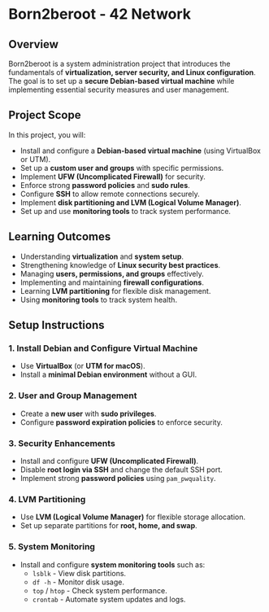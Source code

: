 # **Born2beroot - 42 Network**  

## **Overview**  
Born2beroot is a system administration project that introduces the fundamentals of **virtualization, server security, and Linux configuration**. The goal is to set up a **secure Debian-based virtual machine** while implementing essential security measures and user management.  

## **Project Scope**  
In this project, you will:  
- Install and configure a **Debian-based virtual machine** (using VirtualBox or UTM).  
- Set up a **custom user and groups** with specific permissions.  
- Implement **UFW (Uncomplicated Firewall)** for security.  
- Enforce strong **password policies** and **sudo rules**.  
- Configure **SSH** to allow remote connections securely.  
- Implement **disk partitioning and LVM (Logical Volume Manager)**.  
- Set up and use **monitoring tools** to track system performance.  

## **Learning Outcomes**  
- Understanding **virtualization** and **system setup**.  
- Strengthening knowledge of **Linux security best practices**.  
- Managing **users, permissions, and groups** effectively.  
- Implementing and maintaining **firewall configurations**.  
- Learning **LVM partitioning** for flexible disk management.  
- Using **monitoring tools** to track system health.  

## **Setup Instructions**  
### **1. Install Debian and Configure Virtual Machine**  
- Use **VirtualBox** (or **UTM for macOS**).  
- Install a **minimal Debian environment** without a GUI.  

### **2. User and Group Management**  
- Create a **new user** with **sudo privileges**.  
- Configure **password expiration policies** to enforce security.  

### **3. Security Enhancements**  
- Install and configure **UFW (Uncomplicated Firewall)**.  
- Disable **root login via SSH** and change the default SSH port.  
- Implement strong **password policies** using `pam_pwquality`.  

### **4. LVM Partitioning**  
- Use **LVM (Logical Volume Manager)** for flexible storage allocation.  
- Set up separate partitions for **root, home, and swap**.  

### **5. System Monitoring**  
- Install and configure **system monitoring tools** such as:  
  - `lsblk` - View disk partitions.  
  - `df -h` - Monitor disk usage.  
  - `top` / `htop` - Check system performance.  
  - `crontab` - Automate system updates and logs.  

